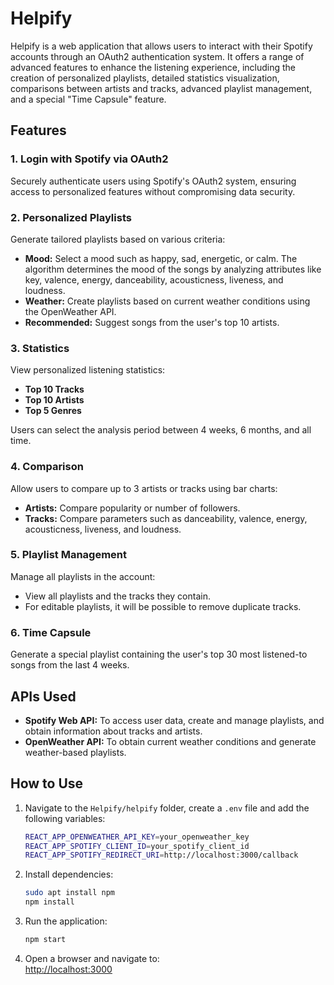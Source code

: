 Helpify
=======

Helpify is a web application that allows users to interact with their Spotify accounts through an OAuth2 authentication system. It offers a range of advanced features to enhance the listening experience, including the creation of personalized playlists, detailed statistics visualization, comparisons between artists and tracks, advanced playlist management, and a special "Time Capsule" feature.

Features
--------

### 1\. Login with Spotify via OAuth2

Securely authenticate users using Spotify's OAuth2 system, ensuring access to personalized features without compromising data security.

### 2\. Personalized Playlists

Generate tailored playlists based on various criteria:

-   **Mood:** Select a mood such as happy, sad, energetic, or calm. The algorithm determines the mood of the songs by analyzing attributes like key, valence, energy, danceability, acousticness, liveness, and loudness.
-   **Weather:** Create playlists based on current weather conditions using the OpenWeather API.
-   **Recommended:** Suggest songs from the user's top 10 artists.

### 3\. Statistics

View personalized listening statistics:

-   **Top 10 Tracks**
-   **Top 10 Artists**
-   **Top 5 Genres**

Users can select the analysis period between 4 weeks, 6 months, and all time.

### 4\. Comparison

Allow users to compare up to 3 artists or tracks using bar charts:

-   **Artists:** Compare popularity or number of followers.
-   **Tracks:** Compare parameters such as danceability, valence, energy, acousticness, liveness, and loudness.

### 5\. Playlist Management

Manage all playlists in the account:

-   View all playlists and the tracks they contain.
-   For editable playlists, it will be possible to remove duplicate tracks.

### 6\. Time Capsule

Generate a special playlist containing the user's top 30 most listened-to songs from the last 4 weeks.

APIs Used
---------

-   **Spotify Web API:** To access user data, create and manage playlists, and obtain information about tracks and artists.
-   **OpenWeather API:** To obtain current weather conditions and generate weather-based playlists.

How to Use
----------

1.  Navigate to the `Helpify/helpify` folder, create a `.env` file and add the following variables:

     ~~~bash
     REACT_APP_OPENWEATHER_API_KEY=your_openweather_key
     REACT_APP_SPOTIFY_CLIENT_ID=your_spotify_client_id
     REACT_APP_SPOTIFY_REDIRECT_URI=http://localhost:3000/callback
     ~~~

2.  Install dependencies:

    ~~~bash
    sudo apt install npm
    npm install
    ~~~

3.  Run the application:

    ~~~bash
    npm start
    ~~~

5.  Open a browser and navigate to:\
    <http://localhost:3000>
